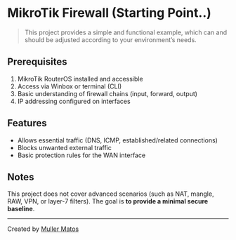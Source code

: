 # MikroTik Firewall (Starting Point..)

> This project provides a simple and functional example, which can and should be adjusted according to your environment’s needs.

## Prerequisites

1.  MikroTik RouterOS installed and accessible
2.  Access via Winbox or terminal (CLI)
3.  Basic understanding of firewall chains (input, forward, output)
4.  IP addressing configured on interfaces

## Features

- Allows essential traffic (DNS, ICMP, established/related connections)
- Blocks unwanted external traffic
- Basic protection rules for the WAN interface

## Notes

This project does not cover advanced scenarios (such as NAT, mangle, RAW, VPN, or layer-7 filters). The goal is **to provide a minimal secure baseline**.
___
Created by [Muller Matos](https://linktr.ee/millerjmatos)
